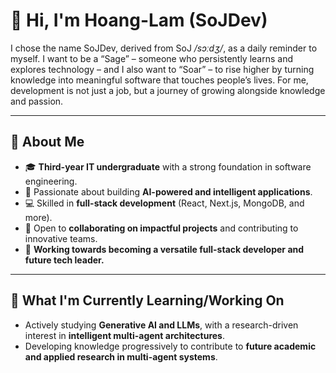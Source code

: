 <!--
**lhlam2515/lhlam2515** is a ✨ _special_ ✨ repository because its `README.md` (this file) appears on your GitHub profile.

Here are some ideas to get you started:

- 🔭 I’m currently working on ...
- 🌱 I’m currently learning ...
- 👯 I’m looking to collaborate on ...
- 🤔 I’m looking for help with ...
- 💬 Ask me about ...
- 📫 How to reach me: ...
- 😄 Pronouns: ...
- ⚡ Fun fact: ...
-->

# 👋 Hi, I'm Hoang-Lam (SoJDev)

I chose the name SoJDev, derived from SoJ _/sɔːdʒ/_, as a daily reminder to myself. I want to be a “Sage” – someone who persistently learns and explores technology – and I also want to “Soar” – to rise higher by turning knowledge into meaningful software that touches people’s lives. For me, development is not just a job, but a journey of growing alongside knowledge and passion.

---

## 🚀 About Me

* 🎓 **Third-year IT undergraduate** with a strong foundation in software engineering.
* 🤖 Passionate about building **AI-powered and intelligent applications**.
* 💻 Skilled in **full-stack development** (React, Next.js, MongoDB, and more).
* 🤝 Open to **collaborating on impactful projects** and contributing to innovative teams.
* 🌱 **Working towards becoming a versatile full-stack developer and future tech leader.**

---

## 🌱 What I'm Currently Learning/Working On

* Actively studying **Generative AI and LLMs**, with a research-driven interest in **intelligent multi-agent architectures**.
* Developing knowledge progressively to contribute to **future academic and applied research in multi-agent systems**.

<!--
---

## 💡 Let's Connect!

- 📫 You can reach me at **[Your Email Address]**
- 🌐 Connect with me on [LinkedIn](Your_LinkedIn_Profile_URL)
- 💼 Check out my portfolio: [Your Portfolio URL (if you have one)]
-->

